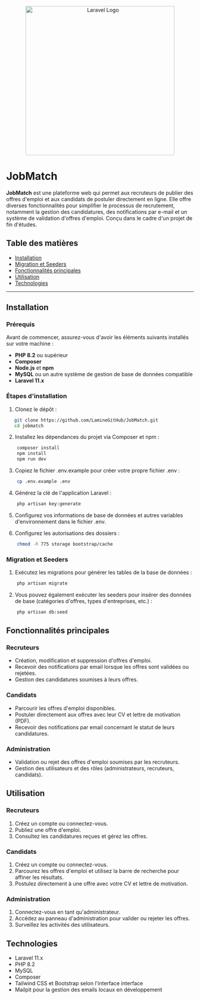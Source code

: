 <p align="center"><a href="https://laravel.com" target="_blank"><img src="https://raw.githubusercontent.com/laravel/art/master/logo-lockup/5%20SVG/2%20CMYK/1%20Full%20Color/laravel-logolockup-cmyk-red.svg" width="400" alt="Laravel Logo"></a></p>

# JobMatch

**JobMatch** est une plateforme web qui permet aux recruteurs de publier des offres d'emploi et aux candidats de
postuler directement en ligne. Elle offre diverses fonctionnalités pour simplifier le processus de recrutement,
notamment la gestion des candidatures, des notifications par e-mail et un système de validation d'offres d'emploi.
Conçu dans le cadre d'un projet de fin d'études.

## Table des matières

- [Installation](#installation)
- [Migration et Seeders](#migration-et-seeders)
- [Fonctionnalités principales](#fonctionnalités-principales)
- [Utilisation](#utilisation)
- [Technologies](#technologies)

---

## Installation

### Prérequis

Avant de commencer, assurez-vous d'avoir les éléments suivants installés sur votre machine :

- **PHP 8.2** ou supérieur
- **Composer**
- **Node.js** et **npm**
- **MySQL** ou un autre système de gestion de base de données compatible
- **Laravel 11.x**

### Étapes d'installation

1. Clonez le dépôt :

```bash
   git clone https://github.com/LamineGitHub/JobMatch.git
   cd jobmatch
```

2. Installez les dépendances du projet via Composer et npm :

```bash
    composer install
    npm install
    npm run dev
```

3. Copiez le fichier .env.example pour créer votre propre fichier .env :

```bash
    cp .env.example .env
```

4. Générez la clé de l'application Laravel :

```bash
    php artisan key:generate
```

5. Configurez vos informations de base de données et autres variables d'environnement dans le fichier .env.

6. Configurez les autorisations des dossiers :

```bash
    chmod -R 775 storage bootstrap/cache
```

### Migration et Seeders

1. Exécutez les migrations pour générer les tables de la base de données :

```bash
    php artisan migrate
```

2. Vous pouvez également exécuter les seeders pour insérer des données de base (catégories d'offres, types
   d'entreprises, etc.) :

```bash
    php artisan db:seed
```

## Fonctionnalités principales

### Recruteurs

- Création, modification et suppression d'offres d'emploi.
- Recevoir des notifications par email lorsque les offres sont validées ou rejetées.
- Gestion des candidatures soumises à leurs offres.

### Candidats

- Parcourir les offres d'emploi disponibles.
- Postuler directement aux offres avec leur CV et lettre de motivation (PDF).
- Recevoir des notifications par email concernant le statut de leurs candidatures.

### Administration

- Validation ou rejet des offres d'emploi soumises par les recruteurs.
- Gestion des utilisateurs et des rôles (administrateurs, recruteurs, candidats).

## Utilisation

### Recruteurs

1. Créez un compte ou connectez-vous.
2. Publiez une offre d'emploi.
3. Consultez les candidatures reçues et gérez les offres.

### Candidats

1. Créez un compte ou connectez-vous.
2. Parcourez les offres d'emploi et utilisez la barre de recherche pour affiner les résultats.
3. Postulez directement à une offre avec votre CV et lettre de motivation.

### Administration

1. Connectez-vous en tant qu'administrateur.
2. Accédez au panneau d'administration pour valider ou rejeter les offres.
3. Surveillez les activités des utilisateurs.

## Technologies

- Laravel 11.x
- PHP 8.2
- MySQL
- Composer
- Tailwind CSS et Bootstrap selon l'interface interface
- Mailpit pour la gestion des emails locaux en développement
